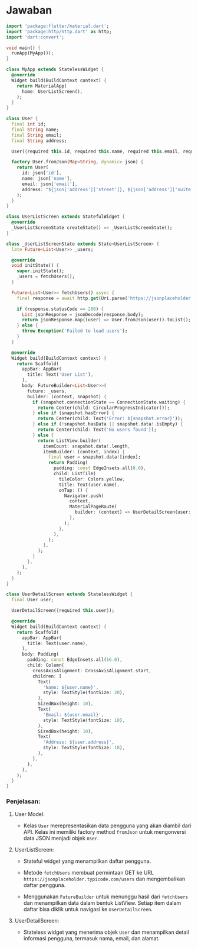 # Jawaban
```dart
import 'package:flutter/material.dart';
import 'package:http/http.dart' as http;
import 'dart:convert';

void main() {
  runApp(MyApp());
}

class MyApp extends StatelessWidget {
  @override
  Widget build(BuildContext context) {
    return MaterialApp(
      home: UserListScreen(),
    );
  }
}

class User {
  final int id;
  final String name;
  final String email;
  final String address;

  User({required this.id, required this.name, required this.email, required this.address});

  factory User.fromJson(Map<String, dynamic> json) {
    return User(
      id: json['id'],
      name: json['name'],
      email: json['email'],
      address: "${json['address']['street']}, ${json['address']['suite']}, ${json['address']['city']}",
    );
  }
}

class UserListScreen extends StatefulWidget {
  @override
  _UserListScreenState createState() => _UserListScreenState();
}

class _UserListScreenState extends State<UserListScreen> {
  late Future<List<User>> _users;

  @override
  void initState() {
    super.initState();
    _users = fetchUsers();
  }

  Future<List<User>> fetchUsers() async {
    final response = await http.get(Uri.parse('https://jsonplaceholder.typicode.com/users'));

    if (response.statusCode == 200) {
      List jsonResponse = jsonDecode(response.body);
      return jsonResponse.map((user) => User.fromJson(user)).toList();
    } else {
      throw Exception('Failed to load users');
    }
  }

  @override
  Widget build(BuildContext context) {
    return Scaffold(
      appBar: AppBar(
        title: Text('User List'),
      ),
      body: FutureBuilder<List<User>>(
        future: _users,
        builder: (context, snapshot) {
          if (snapshot.connectionState == ConnectionState.waiting) {
            return Center(child: CircularProgressIndicator());
          } else if (snapshot.hasError) {
            return Center(child: Text('Error: ${snapshot.error}'));
          } else if (!snapshot.hasData || snapshot.data!.isEmpty) {
            return Center(child: Text('No users found'));
          } else {
            return ListView.builder(
              itemCount: snapshot.data!.length,
              itemBuilder: (context, index) {
                final user = snapshot.data![index];
                return Padding(
                  padding: const EdgeInsets.all(8.0),
                  child: ListTile(
                    tileColor: Colors.yellow,
                    title: Text(user.name),
                    onTap: () {
                      Navigator.push(
                        context,
                        MaterialPageRoute(
                          builder: (context) => UserDetailScreen(user: user),
                        ),
                      );
                    },
                  ),
                );
              },
            );
          }
        },
      ),
    );
  }
}

class UserDetailScreen extends StatelessWidget {
  final User user;

  UserDetailScreen({required this.user});

  @override
  Widget build(BuildContext context) {
    return Scaffold(
      appBar: AppBar(
        title: Text(user.name),
      ),
      body: Padding(
        padding: const EdgeInsets.all(16.0),
        child: Column(
          crossAxisAlignment: CrossAxisAlignment.start,
          children: [
            Text(
              'Name: ${user.name}',
              style: TextStyle(fontSize: 20),
            ),
            SizedBox(height: 10),
            Text(
              'Email: ${user.email}',
              style: TextStyle(fontSize: 18),
            ),
            SizedBox(height: 10),
            Text(
              'Address: ${user.address}',
              style: TextStyle(fontSize: 18),
            ),
          ],
        ),
      ),
    );
  }
}
```

### Penjelasan:

1. User Model:

    - Kelas `User` merepresentasikan data pengguna yang akan diambil dari API. Kelas ini memiliki factory method `fromJson` untuk mengonversi data JSON menjadi objek `User`.
2. UserListScreen:

    - Stateful widget yang menampilkan daftar pengguna.

    - Metode `fetchUsers` membuat permintaan GET ke URL `https://jsonplaceholder.typicode.com/users` dan mengembalikan daftar pengguna.

    - Menggunakan `FutureBuilder` untuk menunggu hasil dari `fetchUsers` dan menampilkan data dalam bentuk ListView. Setiap item dalam daftar bisa diklik untuk navigasi ke `UserDetailScreen`.

3. UserDetailScreen:

    - Stateless widget yang menerima objek `User` dan menampilkan detail informasi pengguna, termasuk nama, email, dan alamat.